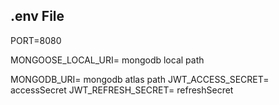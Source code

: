 ## .env File

PORT=8080

MONGOOSE_LOCAL_URI= mongodb local path

MONGODB_URI= mongodb atlas path
JWT_ACCESS_SECRET= accessSecret
JWT_REFRESH_SECRET= refreshSecret

